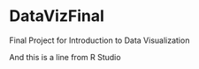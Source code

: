 # DataVizFinal
Final Project for Introduction to Data Visualization

And this is a line from R Studio